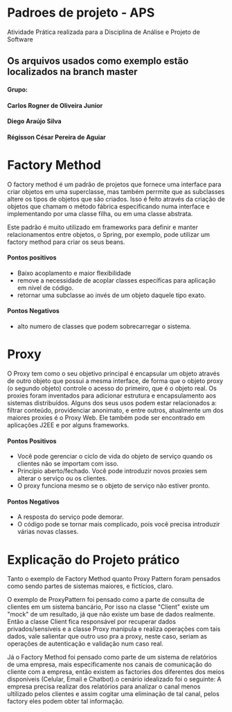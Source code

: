 # Padroes de projeto - APS
Atividade Prática realizada para a Disciplina de Análise e Projeto de Software

## Os arquivos usados como exemplo estão localizados na branch master

#### Grupo:

#### Carlos Rogner de Oliveira Junior

#### Diego Araújo Silva

#### Régisson César Pereira de Aguiar



# Factory Method

O factory method é um padrão de projetos que fornece uma interface para criar objetos em uma superclasse, mas também perrmite que as subclasses altere os tipos de objetos que são criados. Isso é feito através da criação de objetos que chamam o método fábrica especificando numa interface e implementando por uma classe filha, ou em uma classe abstrata.

Este padrão é muito utilizado em frameworks para definir e manter relacionamentos entre objetos, o Spring, por exemplo, pode utilizar um factory method para criar os seus beans.

#### Pontos positivos

- Baixo acoplamento e maior flexibilidade
- remove a necessidade de acoplar classes específicas para aplicação em nível de código.
- retornar uma subclasse ao invés de um objeto daquele tipo exato.

#### Pontos Negativos

- alto numero de classes que podem sobrecarregar o sistema.



# Proxy

O Proxy tem como o seu objetivo principal é encapsular um objeto através de outro objeto que possui a mesma interface, de forma que o objeto proxy (o segundo objeto) controle o acesso do primeiro, que é o objeto real.  Os proxies foram inventados para adicionar estrutura e encapsulamento aos sistemas distribuídos. Alguns dos seus usos podem estar relacionados a: filtrar conteúdo, providenciar anonimato, e entre outros, atualmente um dos maiores proxies é o Proxy Web. Ele também pode ser encontrado em aplicações J2EE e por alguns frameworks. 



#### Pontos Positivos

- Você pode gerenciar o ciclo de vida do objeto de serviço quando os clientes não se importam com isso.
- Princípio aberto/fechado. Você pode introduzir novos proxies sem alterar o serviço ou os clientes.
- O proxy funciona mesmo se o objeto de serviço não estiver pronto.

#### Pontos Negativos

- A resposta do serviço pode demorar.
- O código pode se tornar mais complicado, pois você precisa introduzir várias novas classes.


# Explicação do Projeto prático

Tanto o exemplo de Factory Method quanto Proxy Pattern foram pensados como sendo partes de sistemas maiores, e fictícios, claro.

O exemplo de ProxyPattern foi pensado como a parte de consulta de clientes em um sistema bancário, Por isso na classe "Client" existe um "mock" de um resultado, já que não existe um base de dados realmente. Então a classe Client fica responsável por recuperar dados privados/sensíveis e a classe Proxy manipula e realiza operações com tais dados, vale salientar que outro uso pra a proxy, neste caso, seriam as operações de autenticação e validação num caso real.

Já o Factory Method foi pensado como parte de um sistema de relatórios de uma empresa, mais especificamente nos canais de comunicação do cliente com a empresa, então existem as factories dos diferentes dos meios disponíveis (Celular, Email e Chatbot).o cenário idealizado foi o seguinte: A empresa precisa realizar dos relatórios para analizar o canal menos ultilizado pelos clientes e assim cogitar uma eliminação de tal canal, pelos factory eles podem obter tal informação.
